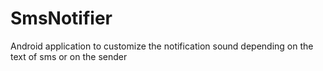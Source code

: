 # SmsNotifier
Android application to customize the notification sound depending on the text of sms or on the sender
